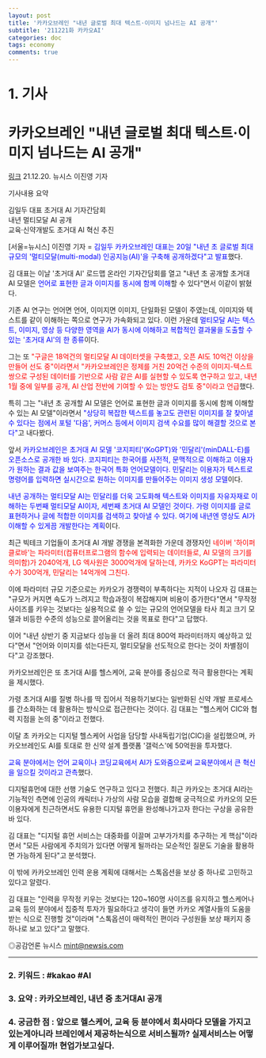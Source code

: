 ```yaml
---
layout: post
title: '카카오브레인 "내년 글로벌 최대 텍스트·이미지 넘나드는 AI 공개"'
subtitle: '211221화 카카오AI'
categories: doc
tags: economy
comments: true
---
```


# 1. 기사

카카오브레인 "내년 글로벌 최대 텍스트·이미지 넘나드는 AI 공개"
==========
[링크](https://newsis.com/view/?id=NISX20211220_0001694971&cID=13001&pID=13000)
21.12.20. 뉴시스 이진영 기자   

기사내용 요약   

김일두 대표 초거대 AI 기자간담회   
내년 멀티모달 AI 공개   
교육·신약개발도 초거대 AI 혁신 추진   

[서울=뉴시스] 이진영 기자 = <span style="color:blue">김일두 카카오브레인 대표는 20일 "내년 초 글로벌 최대 규모의 '멀티모달(multi-modal) 인공지능(AI)'을 구축해 공개하겠다"고 발표</span>했다.   

김 대표는 이날 '초거대 AI' 로드맵 온라인 기자간담회를 열고 "내년 초 공개할 초거대 AI 모델은 <span style="color:blue">언어로 표현한 글과 이미지를 동시에 함께 이해</span>할 수 있다"면서 이같이 밝혔다.   

기존 AI 연구는 언어면 언어, 이미지면 이미지, 단일화된 모델이 주였는데, 이미지와 텍스트를 같이 이해하는 쪽으로 연구가 가속화되고 있다. 이런 가운데 <span style="color:blue">멀티모달 AI는 텍스트, 이미지, 영상 등 다양한 영역을 AI가 동시에 이해하고 복합적인 결과물을 도출할 수 있는 '초거대 AI'의 한 종류</span>이다.   

그는 또 <span style="color:red">"구글은 18억건의 멀티모달 AI 데이터셋을 구축했고, 오픈 AI도 10억건 이상을 만들어 선도 중"이라면서 "카카오브레인은 정제를 거친 20억건 수준의 이미지-텍스트 쌍으로 구성된 데이터를 기반으로 사람 같은 AI를 실현할 수 있도록 연구하고 있고, 내년 1월 중에 일부를 공개, AI 산업 전반에 기여할 수 있는 방안도 검토 중"이라고 언급</span>했다.   

특히 그는 "내년 초 공개할 AI 모델은 언어로 표현한 글과 이미지를 동시에 함께 이해할 수 있는 AI 모델"이라면서 <span style="color:blue">"상당히 복잡한 텍스트를 놓고도 관련된 이미지를 잘 찾아낼 수 있다는 점에서 포털 '다음', 커머스 등에서 이미지 검색 수요를 많이 해결할 것으로 본다"</span>고 내다봤다.   

앞서 <span style="color:blue">카카오브레인은 초거대 AI 모델 '코지피티'(KoGPT)와 '민달리'(minDALL-E)를 오픈소스로 공개한 바 있다. 코지피티는 한국어를 사전적, 문맥적으로 이해하고 이용자가 원하는 결과 값을 보여주는 한국어 특화 언어모델이다. 민달리는 이용자가 텍스트로 명령어를 입력하면 실시간으로 원하는 이미지를 만들어주는 이미지 생성 모델</span>이다.   

<span style="color:blue">내년 공개하는 멀티모달 AI는 민달리를 더욱 고도화해 텍스트와 이미지를 자유자재로 이해하는 두번째 멀티모달 AI이자, 세번째 초거대 AI 모델인 것이다. 가령 이미지를 글로 표현하거나 글에 적합한 이미지를 검색하고 찾아낼 수 있다. 여기에 내년엔 영상도 AI가 이해할 수 있게끔 개발한다는 계획</span>이다.   

최근 빅테크 기업들이 초거대 AI 개발 경쟁을 본격화한 가운데 경쟁자인 <span style="color:red">네이버 '하이퍼클로바'는 파라미터(컴퓨터프로그램의 함수에 입력되는 데이터들로, AI 모델의 크기를 의미함)가 2040억개, LG 엑사원은 3000억개에 달하는데, 카카오 KoGPT는 파라미터수가 300억개, 민달리는 14억개에 그친다.</span>   

이에 파라미터 규모 기준으로는 카카오가 경쟁력이 부족하다는 지적이 나오자 김 대표는 "규모가 커지면 속도가 느려지고 학습과정이 복잡해지며 비용이 증가한다"면서 "무작정 사이즈를 키우는 것보다는 실용적으로 쓸 수 있는 규모의 언어모델을 타사 최고 크기 모델과 비등한 수준의 성능으로 끌어올리는 것을 목표로 한다"고 답했다.   

이어 "내년 상반기 중 지금보다 성능을 더 올려 최대 800억 파라미터까지 예상하고 있다"면서 "언어와 이미지를 섞는다든지, 멀티모달을 선도적으로 한다는 것이 차별점이다"고 강조했다.   

카카오브레인은 또 초거대 AI를 헬스케어, 교육 분야를 중심으로 적극 활용한다는 계획을 제시했다.   

가령 초거대 AI를 질병 하나를 딱 집어서 적용하기보다는 일반화된 신약 개발 프로세스를 간소화하는 데 활용하는 방식으로 접근한다는 것이다. 김 대표는 "헬스케어 CIC와 협력 지점을 논의 중"이라고 전했다.   

이달 초 카카오는 디지털 헬스케어 사업을 담당할 사내독립기업(CIC)을 설립했으며, 카카오브레인도 AI를 토대로 한 신약 설계 플랫폼 '갤럭스'에 50억원을 투자했다.   

<span style="color:blue">교육 분야에서는 언어 교육이나 코딩교육에서 AI가 도와줌으로써 교육분야에서 큰 혁신을 일으킬 것이라고 관측</span>했다.   

디지털휴먼에 대한 선행 기술도 연구하고 있다고 전했다. 최근 카카오는 초거대 AI라는 기능적인 측면에 인공의 캐릭터나 가상의 사람 모습을 결합해 궁극적으로 카카오의 모든 이용자에게 친근하면서도 유용한 디지털 휴먼을 완성해나가고자 한다는 구상을 공유한 바 있다.   

김 대표는 "디지털 휴먼 서비스는 대중화를 이끌며 고부가가치를 추구하는 게 핵심"이라면서 "모든 사람에게 주치의가 있다면 어떻게 될까라는 모순적인 질문도 기술을 활용하면 가능하게 된다"고 분석했다.   

이 밖에 카카오브레인 인력 운용 계획에 대해서는 스톡옵션을 보상 중 하나로 고민하고 있다고 알렸다.   

김 대표는 "인력을 무작정 키우는 것보다는 120~160명 사이즈를 유지하고 헬스케어나 교육 등의 분야에서 집중적 투자가 필요하다고 생각이 들면 카카오 계열사들의 도움을 받는 식으로 진행할 것"이라며 "스톡옵션이 매력적인 편이라 구성원들 보상 패키지 중 하나로 보고 있다"고 말했다.   

◎공감언론 뉴시스 mint@newsis.com   

* * *

### 2. 키워드 : \#kakao \#AI
### 3. 요약 : 카카오브레인, 내년 중 초거대AI 공개
### 4. 궁금한 점 : 앞으로 헬스케어, 교육 등 분야에서 회사마다 모델을 가지고있는게아니라 브레인에서 제공하는식으로 서비스될까? 실제서비스는 어떻게 이루어질까! 현업가보고싶다.
